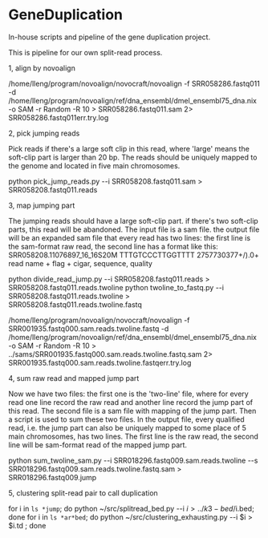 # GeneDuplication
In-house scripts and pipeline of the gene duplication project.

This is pipeline for our own split-read process.

1, align by novoalign


/home/lleng/program/novoalign/novocraft/novoalign -f SRR058286.fastq011 -d /home/lleng/program/novoalign/ref/dna_ensembl/dmel_ensembl75_dna.nix -o SAM -r Random -R 10 >  SRR058286.fastq011.sam 2> SRR058286.fastq011err.try.log

2, pick jumping reads


Pick reads if there's a large soft clip in this read, where 'large' means the soft-clip part is larger than 20 bp.  The reads should be uniquely mapped to the genome and located in five main chromosomes. 

python pick_jump_reads.py --i SRR058208.fastq011.sam > SRR058208.fastq011.reads


3, map jumping part


The jumping reads should have a large soft-clip part. if there's two soft-clip parts, this read will be abandoned. The input file is a sam file. the output file will be an expanded sam file that every read has two lines: the first line is the sam-format raw read, the second line has a format like this:
SRR058208.11076897_16_16S20M    TTTGTCCCTTGGTTTT        2757730377+/).0+
read name + flag + cigar, sequence, quality

python divide_read_jump.py --i SRR058208.fastq011.reads > SRR058208.fastq011.reads.twoline
python twoline_to_fastq.py --i SRR058208.fastq011.reads.twoline > SRR058208.fastq011.reads.twoline.fastq

/home/lleng/program/novoalign/novocraft/novoalign -f SRR001935.fastq000.sam.reads.twoline.fastq -d /home/lleng/program/novoalign/ref/dna_ensembl/dmel_ensembl75_dna.nix -o SAM -r Random -R 10  > ../sams/SRR001935.fastq000.sam.reads.twoline.fastq.sam 2> SRR001935.fastq000.sam.reads.twoline.fastqerr.try.log

4, sum raw read and mapped jump part


Now we have two files: the first one is the 'two-line' file, where for every read one line record the raw read and another line record the jump part of this read. The second file is a sam file with mapping of the jump part. Then a script is used to sum these two files. In the output file, every qualified read, i.e. the jump part can also be uniquely mapped to some place of 5 main chromosomes, has two lines. The first line is the raw read, the second line will be sam-format read of the mapped jump part.

python sum_twoline_sam.py --i SRR018296.fastq009.sam.reads.twoline --s SRR018296.fastq009.sam.reads.twoline.fastq.sam > SRR018296.fastq009.jump

5, clustering split-read pair to call duplication


for i in `ls *jump`; do python ~/src/splitread_bed.py --i $i > ../k3-bed/$i.bed; done
for i in `ls *ar*bed`; do python ~/src/clustering_exhausting.py --i $i > $i.td ; done



